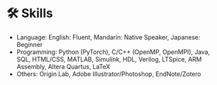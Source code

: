 # 🛠️ Skills

- Language: English: Fluent, Mandarin: Native Speaker, Japanese: Beginner
- Programming: Python (PyTorch), C/C++ (OpenMP, OpenMPI), Java, SQL,  HTML/CSS, MATLAB, Simulink, HDL, Verilog, LTSpice, ARM Assembly, Altera Quartus, LaTeX
- Others: Origin Lab, Adobe Illustrator/Photoshop, EndNote/Zotero